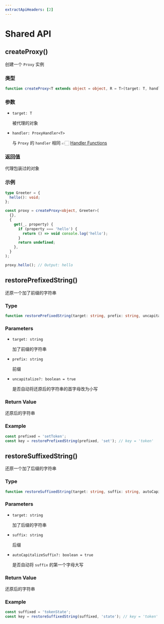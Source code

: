 ```yaml
---
extractApiHeaders: [2]
---
```


# Shared API

## createProxy()

创建一个 `Proxy` 实例

### 类型

```ts
function createProxy<T extends object = object, R = T>(target: T, handler: ProxyHandler<T>): R;
```

### 参数

- `target: T`

  被代理的对象

- `handler: ProxyHandler<T>`

  与 `Proxy` 的 `handler` 相同 👉🏻 [Handler Functions](https://developer.mozilla.org/en-US/docs/Web/JavaScript/Reference/Global_Objects/Proxy/Proxy#handler_functions)

### 返回值

代理包装过的对象

### 示例

```ts
type Greeter = {
  hello(): void;
};

const proxy = createProxy<object, Greeter>(
  {},
  {
    get(_, property) {
      if (property === 'hello') {
        return () => void console.log('hello');
      }
      return undefined;
    },
  }
);

proxy.hello(); // Output: hello
```

## restorePrefixedString()

还原一个加了前缀的字符串

### Type

```ts
function restorePrefixedString(target: string, prefix: string, uncapitalize?: boolean): string;
```

### Parameters

- `target: string`

  加了前缀的字符串

- `prefix: string`

  前缀

- `uncapitalize?: boolean = true`

  是否自动将还原后的字符串的首字母改为小写

### Return Value

还原后的字符串

### Example

```ts
const prefixed = 'setToken';
const key = restorePrefixedString(prefixed, 'set'); // key = 'token'
```

## restoreSuffixedString()

还原一个加了后缀的字符串

### Type

```ts
function restoreSuffixedString(target: string, suffix: string, autoCapitalizeSuffix?: boolean): string;
```

### Parameters

- `target: string`

  加了后缀的字符串

- `suffix: string`

  后缀

- `autoCapitalizeSuffix?: boolean = true`

  是否自动将 `suffix` 的第一个字母大写

### Return Value

还原后的字符串

### Example

```ts
const suffixed = 'tokenState';
const key = restoreSuffixedString(suffixed, 'state'); // key = 'token'
```

